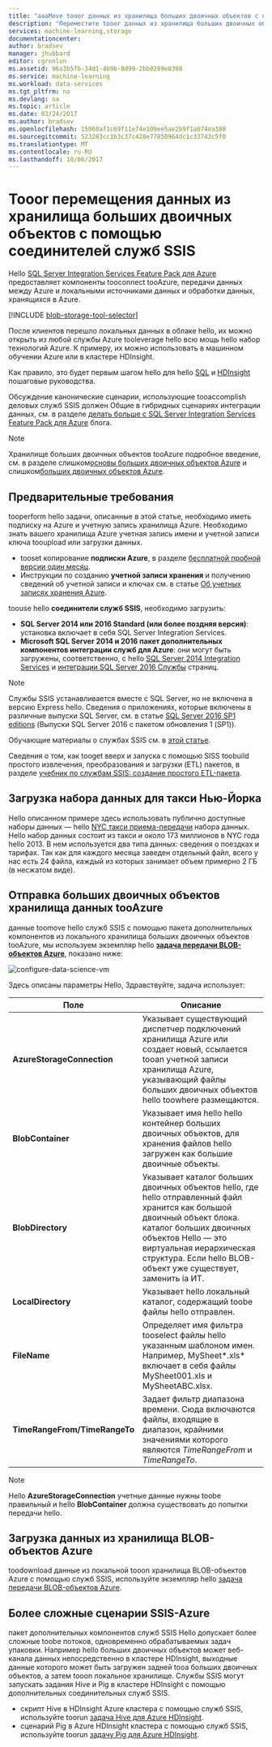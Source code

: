 ```yaml
---
title: "aaaMove tooor данных из хранилища больших двоичных объектов с помощью соединителей служб SSIS | Документы Microsoft"
description: "Переместите tooor данных из хранилища больших двоичных объектов с помощью соединителей служб SSIS."
services: machine-learning,storage
documentationcenter: 
author: bradsev
manager: jhubbard
editor: cgronlun
ms.assetid: 96a1b5fb-34d1-4b9b-8d99-2bb8289e0398
ms.service: machine-learning
ms.workload: data-services
ms.tgt_pltfrm: na
ms.devlang: na
ms.topic: article
ms.date: 03/24/2017
ms.author: bradsev
ms.openlocfilehash: 15068af1c69f11e74e109ee5ae2b9f1a674ea388
ms.sourcegitcommit: 523283cc1b3c37c428e77850964dc1c33742c5f0
ms.translationtype: MT
ms.contentlocale: ru-RU
ms.lasthandoff: 10/06/2017
---
```

# <a name="move-data-tooor-from-azure-blob-storage-using-ssis-connectors"></a>Tooor перемещения данных из хранилища больших двоичных объектов с помощью соединителей служб SSIS
Hello [SQL Server Integration Services Feature Pack для Azure](https://msdn.microsoft.com/library/mt146770.aspx) предоставляет компоненты tooconnect tooAzure, передачи данных между Azure и локальными источниками данных и обработки данных, хранящихся в Azure.

[!INCLUDE [blob-storage-tool-selector](../../includes/machine-learning-blob-storage-tool-selector.md)]

После клиентов перешло локальных данных в облаке hello, их можно открыть из любой службы Azure tooleverage hello всю мощь hello набор технологий Azure. К примеру, их можно использовать в машинном обучении Azure или в кластере HDInsight.

Как правило, это будет первым шагом hello для hello [SQL](machine-learning-data-science-process-sql-walkthrough.md) и [HDInsight](machine-learning-data-science-process-hive-walkthrough.md) пошаговые руководства.

Обсуждение канонические сценарии, использующие tooaccomplish деловых служб SSIS должен Общие в гибридных сценариях интеграции данных, см. в разделе [делать больше с SQL Server Integration Services Feature Pack для Azure](http://blogs.msdn.com/b/ssis/archive/2015/06/25/doing-more-with-sql-server-integration-services-feature-pack-for-azure.aspx) блога.

> [!NOTE]
> Хранилище больших двоичных объектов tooAzure подробное введение, см. в разделе слишком[основы больших двоичных объектов Azure](../storage/blobs/storage-dotnet-how-to-use-blobs.md) и слишком[больших двоичных объектов Azure](https://msdn.microsoft.com/library/azure/dd179376.aspx).
> 
> 

## <a name="prerequisites"></a>Предварительные требования
tooperform hello задачи, описанные в этой статье, необходимо иметь подписку на Azure и учетную запись хранилища Azure. Необходимо знать вашего хранилища Azure учетная запись имени и учетной записи ключа tooupload или загрузки данных.

* tooset копирование **подписки Azure**, в разделе [бесплатной пробной версии один месяц](https://azure.microsoft.com/pricing/free-trial/).
* Инструкции по созданию **учетной записи хранения** и получению сведений об учетной записи и ключах см. в статье [Об учетных записях хранения Azure](../storage/common/storage-create-storage-account.md).

toouse hello **соединители служб SSIS**, необходимо загрузить:

* **SQL Server 2014 или 2016 Standard (или более поздняя версия)**: установка включает в себя SQL Server Integration Services.
* **Microsoft SQL Server 2014 и 2016 пакет дополнительных компонентов интеграции служб для Azure**: они могут быть загружены, соответственно, с hello [SQL Server 2014 Integration Services](http://www.microsoft.com/download/details.aspx?id=47366) и [интеграции SQL Server 2016 Службы](https://www.microsoft.com/download/details.aspx?id=49492) страниц.

> [!NOTE]
> Службы SSIS устанавливается вместе с SQL Server, но не включена в версию Express hello. Сведения о приложениях, которые включены в различные выпуски SQL Server, см. в статье [SQL Server 2016 SP1 editions](http://www.microsoft.com/en-us/server-cloud/products/sql-server-editions/) (Выпуски SQL Server 2016 с пакетом обновления 1 (SP1)).
> 
> 

Обучающие материалы о службах SSIS см. в [этой статье](http://www.microsoft.com/download/details.aspx?id=20766).

Сведения о том, как tooget вверх и запуска с помощью SISS toobuild простого извлечения, преобразования и загрузки (ETL) пакетов, в разделе [учебник по службам SSIS: создание простого ETL-пакета](https://msdn.microsoft.com/library/ms169917.aspx).

## <a name="download-nyc-taxi-dataset"></a>Загрузка набора данных для такси Нью-Йорка
Hello описанном примере здесь использовать публично доступные наборы данных — hello [NYC такси приема-передачи](http://www.andresmh.com/nyctaxitrips/) набора данных. Hello набор данных состоит из такси и около 173 миллионов в NYC года hello 2013. В нем используется два типа данных: сведения о поездках и тарифах. Так как для каждого месяца заведен отдельный файл, всего у нас есть 24 файла, каждый из которых занимает объем примерно 2 ГБ (в несжатом виде).

## <a name="upload-data-tooazure-blob-storage"></a>Отправка больших двоичных объектов хранилища данных tooAzure
данные toomove hello служб SSIS с помощью пакета дополнительных компонентов из локального хранилища больших двоичных объектов tooAzure, мы используем экземпляр hello [ **задача передачи BLOB-объектов Azure**](https://msdn.microsoft.com/library/mt146776.aspx), показано ниже:

![configure-data-science-vm](./media/machine-learning-data-science-move-data-to-azure-blob-using-ssis/ssis-azure-blob-upload-task.png)

Здесь описаны параметры Hello, Здравствуйте, задача использует:

| Поле | Описание |
| --- | --- |
| **AzureStorageConnection** |Указывает существующий диспетчер подключений хранилища Azure или создает новый, ссылается tooan учетной записи хранилища Azure, указывающий файлы больших двоичных объектов hello toowhere размещаются. |
| **BlobContainer** |Указывает имя hello hello контейнер больших двоичных объектов, для хранения файлов hello загружен как большие двоичные объекты. |
| **BlobDirectory** |Указывает каталог больших двоичных объектов hello, где hello отправленный файл хранится как большой двоичный объект блока. каталог больших двоичных объектов Hello — это виртуальная иерархическая структура. Если hello BLOB-объект уже существует, заменить ia ИТ. |
| **LocalDirectory** |Указывает hello локальный каталог, содержащий toobe файлы hello отправлен. |
| **FileName** |Определяет имя фильтра tooselect файлы hello указанным шаблоном имен. Например, MySheet\*.xls\* включает в себя файлы MySheet001.xls и MySheetABC.xlsx. |
| **TimeRangeFrom/TimeRangeTo** |Задает фильтр диапазона времени. Сюда включаются файлы, входящие в диапазон, крайними значениями которого являются *TimeRangeFrom* и *TimeRangeTo*. |

> [!NOTE]
> Hello **AzureStorageConnection** учетные данные нужны toobe правильный и hello **BlobContainer** должна существовать до попытки передачи hello.
> 
> 

## <a name="download-data-from-azure-blob-storage"></a>Загрузка данных из хранилища BLOB-объектов Azure
toodownload данные из локальной tooon хранилища BLOB-объектов Azure с помощью служб SSIS, используйте экземпляр hello [задача передачи BLOB-объектов Azure](https://msdn.microsoft.com/library/mt146779.aspx).

## <a name="more-advanced-ssis-azure-scenarios"></a>Более сложные сценарии SSIS-Azure
пакет дополнительных компонентов служб SSIS Hello допускает более сложные toobe потоков, одновременно обрабатываемых задач упаковки. Например hello больших двоичных объектов может веб-канала данных непосредственно в кластере HDInsight, выходные данные которого может быть загружен задней tooa больших двоичных объектов, а затем tooon локальное хранилище. Службы SSIS могут запускать задания Hive и Pig в кластере HDInsight с помощью дополнительных соединительных служб SSIS.

* скрипт Hive в HDInsight Azure кластера с помощью служб SSIS, используйте toorun [задача Hive для Azure HDInsight](https://msdn.microsoft.com/library/mt146771.aspx).
* сценарий Pig в Azure HDInsight кластера с помощью служб SSIS, используйте toorun [задачу Pig для Azure HDInsight](https://msdn.microsoft.com/library/mt146781.aspx).

